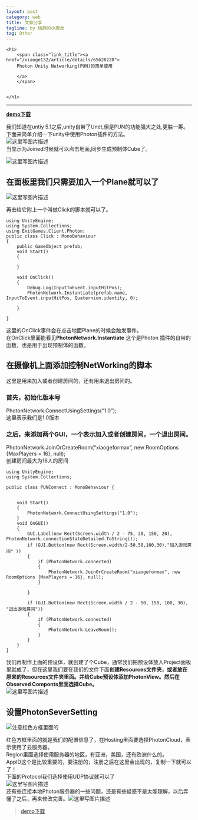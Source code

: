 ```yaml
---
layout: post
category: web
title: 文章分享
tagline: by 恬静的小魔龙
tag: Other
---
```



<div id="article_details" class="details">
    <div class="article_title">   
         <span class="ico ico_type_Original"></span>

    <h1>
        <span class="link_title"><a href="/xiaoge132/article/details/65628220">
        Photon Unity Networking(PUN)的简单使用        
           
        </a>
        </span>

         
    </h1>
</div>

   

        
  
     


<div id="article_content" class="article_content tracking-ad" data-mod=popu_307  data-dsm = "post" >
        <div class="markdown_views">

<hr>

<p><strong><a href="http://download.csdn.net/detail/xiaoge132/9792218">demo下载</a></strong></p>

<p>我们知道在untiy 5.1之后,unity自带了Unet,但是PUN的功能强大之处,更胜一筹。下面来简单介绍一下unity中使用Photon插件的方法。 <br>
<img src="http://img.blog.csdn.net/20170324103133510?" alt="这里写图片描述" title=""> <br>
当显示为Joined时候就可以点击地面,同步生成预制体Cube了。</p>

<p><img src="http://img.blog.csdn.net/20170324104834536?" alt="这里写图片描述" title=""></p>

<h2 id="在面板里我们只需要加入一个plane就可以了">在面板里我们只需要加入一个Plane就可以了</h2>

<p><img src="http://img.blog.csdn.net/20170324101743351?" alt="这里写图片描述" title=""></p>

<p>再去给它附上一个叫做Click的脚本就可以了。</p>

<pre class="prettyprint"><code class="language-C# hljs cs"><span class="hljs-keyword">using</span> UnityEngine;
<span class="hljs-keyword">using</span> System.Collections;
<span class="hljs-keyword">using</span> ExitGames.Client.Photon;
<span class="hljs-keyword">public</span> <span class="hljs-keyword">class</span> Click : MonoBehaviour
{
    <span class="hljs-keyword">public</span> GameObject prefab;
    <span class="hljs-keyword">void</span> Start()
    {

    }

    <span class="hljs-keyword">void</span> OnClick()
    {
        Debug.Log(InputToEvent.inputHitPos);
        PhotonNetwork.Instantiate(prefab.name, InputToEvent.inputHitPos, Quaternion.identity, <span class="hljs-number">0</span>);

    }

}</code></pre>

<p>这里的OnClick事件会在点击地面Plane的时候会触发事件。 <br>
在OnClick里面能看见<strong>PhotonNetwork.Instantiate</strong> 这个是Photon 插件的自带的函数，也是用于出现预制体的函数。</p>



<h2 id="在摄像机上面添加控制networking的脚本">在摄像机上面添加控制NetWorking的脚本</h2>

<p>这里是用来加入或者创建房间的，还有用来退出房间的。</p>



<h3 id="首先初始化版本号">首先，初始化版本号</h3>

<p>PhotonNetwork.ConnectUsingSettings(“1.0”); <br>
这里表示我们是1.0版本</p>



<h3 id="之后来添加两个gui一个表示加入或者创建房间一个退出房间">之后，来添加两个GUI，一个表示加入或者创建房间，一个退出房间。</h3>

<p>PhotonNetwork.JoinOrCreateRoom(“xiaogeformax”, new RoomOptions {MaxPlayers = 16}, null); <br>
创建房间最大为16人的房间</p>



<pre class="prettyprint"><code class="language-C# hljs cs"><span class="hljs-keyword">using</span> UnityEngine;
<span class="hljs-keyword">using</span> System.Collections;

<span class="hljs-keyword">public</span> <span class="hljs-keyword">class</span> PUNConnect : MonoBehaviour {


    <span class="hljs-keyword">void</span> Start()
    {
        PhotonNetwork.ConnectUsingSettings(<span class="hljs-string">"1.0"</span>);
    }
    <span class="hljs-keyword">void</span> OnGUI()
    {
        GUI.Label(<span class="hljs-keyword">new</span> Rect(Screen.width / <span class="hljs-number">2</span> - <span class="hljs-number">75</span>, <span class="hljs-number">20</span>, <span class="hljs-number">150</span>, <span class="hljs-number">20</span>), PhotonNetwork.connectionStateDetailed.ToString());
        <span class="hljs-keyword">if</span> (GUI.Button(<span class="hljs-keyword">new</span> Rect(Screen.width/<span class="hljs-number">2</span>-<span class="hljs-number">50</span>,<span class="hljs-number">50</span>,<span class="hljs-number">100</span>,<span class="hljs-number">30</span>),<span class="hljs-string">"加入游戏房间"</span> ))
        {
            <span class="hljs-keyword">if</span> (PhotonNetwork.connected)
            {
                PhotonNetwork.JoinOrCreateRoom(<span class="hljs-string">"xiaogeformax"</span>, <span class="hljs-keyword">new</span> RoomOptions {MaxPlayers = <span class="hljs-number">16</span>}, <span class="hljs-keyword">null</span>);
            }

        }

        <span class="hljs-keyword">if</span> (GUI.Button(<span class="hljs-keyword">new</span> Rect(Screen.width / <span class="hljs-number">2</span> - <span class="hljs-number">50</span>, <span class="hljs-number">150</span>, <span class="hljs-number">100</span>, <span class="hljs-number">30</span>), <span class="hljs-string">"退出游戏房间"</span>))
        {
            <span class="hljs-keyword">if</span> (PhotonNetwork.connected)
            {
                PhotonNetwork.LeaveRoom();
            }
        }
    }
}
</code></pre>

<p>我们再制作上面的预设体，就创建了个Cube，通常我们把预设体放入Project面板里就成了，但在这里我们要在我们的文件下面<strong>创建Resources文件夹，或者放在原来的Resources文件夹里面。并给Cube预设体添加PhotonView。然后在Observed Componts里面选择Cube。</strong> <br>
<img src="http://img.blog.csdn.net/20170324101655350?watermark/2/text/aHR0cDovL2Jsb2cuY3Nkbi5uZXQveGlhb2dlMTMy/font/5a6L5L2T/fontsize/400/fill/I0JBQkFCMA==/dissolve/70/gravity/SouthEast" alt="这里写图片描述" title=""></p>



<h2 id="设置photonseversetting">设置PhotonSeverSetting</h2>

<p><img src="http://img.blog.csdn.net/20170324102011119?watermark/2/text/aHR0cDovL2Jsb2cuY3Nkbi5uZXQveGlhb2dlMTMy/font/5a6L5L2T/fontsize/400/fill/I0JBQkFCMA==/dissolve/70/gravity/SouthEast" alt="注意红色方框里面的" title=""></p>

<p>红色方框里面的就是我们的配置信息了，在Hosting里面要选择PhotonCloud，表示使用了云服务器。 <br>
Region里面选择使用服务器的地区，有亚洲，美国，还有欧洲什么的。 <br>
AppID这个是比较重要的，要注册的，注册之后在这里会出现的，复制一下就可以了！ <br>
下面的Protocol我们选择使用UDP协议就可以了 <br>
<img src="http://img.blog.csdn.net/20170324102650544?watermark/2/text/aHR0cDovL2Jsb2cuY3Nkbi5uZXQveGlhb2dlMTMy/font/5a6L5L2T/fontsize/400/fill/I0JBQkFCMA==/dissolve/70/gravity/SouthEast" alt="这里写图片描述" title=""> <br>
还有些连接本地Photon服务器的一些问题，还是有些疑惑不是太能理解，以后弄懂了之后，再来修改完善。<img src="http://img.blog.csdn.net/20170324105639968?watermark/2/text/aHR0cDovL2Jsb2cuY3Nkbi5uZXQveGlhb2dlMTMy/font/5a6L5L2T/fontsize/400/fill/I0JBQkFCMA==/dissolve/70/gravity/SouthEast" alt="这里写图片描述" title=""></p>

<blockquote>
  <p><a href="http://download.csdn.net/detail/xiaoge132/9792218">demo下载</a></p>
</blockquote></div>
      
